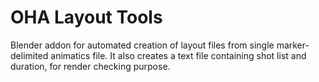 OHA Layout Tools
================

Blender addon for automated creation of layout files from single marker-delimited animatics file. It also creates a text file containing shot list and duration, for render checking purpose.
